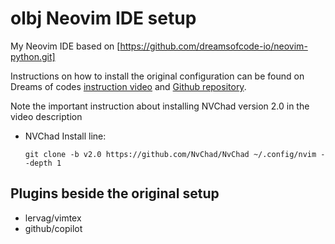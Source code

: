 # olbj Neovim IDE setup

My Neovim IDE based on [https://github.com/dreamsofcode-io/neovim-python.git]

Instructions on how to install the original configuration can be found on \
Dreams of codes [instruction video](https://youtu.be/4BnVeOUeZxc?si=VhKtbX2nRYzAFb8X) and 
[Github repository](https://github.com/dreamsofcode-io/neovim-python.git). 

Note the important instruction about installing NVChad version 2.0 in the video description 

* NVChad Install line:

      git clone -b v2.0 https://github.com/NvChad/NvChad ~/.config/nvim --depth 1

## Plugins beside the original setup
* lervag/vimtex
* github/copilot
